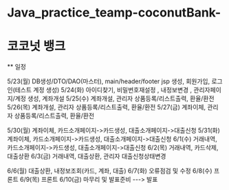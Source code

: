 # Java_practice_teamp-coconutBank-
# 코코넛 뱅크

** 일정

5/23(월) DB생성/DTO/DAO(마스터), main/header/footer jsp 생성, 회원가입, 로그인(테스트 계정 생성)
5/24(화) 아이디찾기, 비밀번호재설정 , 내정보변경 , 관리자페이지/계정 생성, 계좌개설
5/25(수) 계좌개설, 관리자 상품등록/리스트출력, 환율/환전 
5/26(목) 계좌개설, 관리자 상품등록/리스트출력, 환율/환전 
5/27(금) 계좌이체, 관리자 상품등록/리스트출력, 환율/환전 


5/30(월) 계좌이체, 카드소개페이지->카드생성, 대출소개페이지->대출신청
5/31(화) 계좌이체, 카드소개페이지->카드생성, 대출소개페이지->대출신청
6/1(수)  거래내역, 카드소개페이지->카드생성, 대출소개페이지->대출신청
6/2(목)  거래내역, 카드삭제, 대출상환
6/3(금)  거래내역, 대출상환,  관리자 대출신청상태변경

6/6(월)  대출상환, 내정보조회(카드, 계좌, 대출) 
6/7(화) 오류점검 및 수정
6/8(수) 프론트
6/9(목) 프론트
6/10(금) 마무리 및 발표준비 ---> 발표
